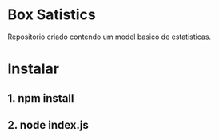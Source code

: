# Box Satistics
Repositorio criado contendo um model basico de estatisticas.

# Instalar 
## 1. npm install
## 2. node index.js
